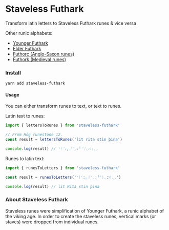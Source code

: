 # Staveless Futhark

Transform latin letters to Staveless Futhark runes & vice versa

Other runic alphabets:
- [Younger Futhark](https://github.com/stscoundrel/younger-futhark)
- [Elder Futhark](https://github.com/stscoundrel/elder-futhark)
- [Futhorc (Anglo-Saxon runes)](https://github.com/stscoundrel/futhorc)
- [Futhork (Medieval runes)](https://github.com/stscoundrel/futhork)

### Install

`yarn add staveless-futhark`

#### Usage

You can either transform runes to text, or text to runes.

Latin text to runes:

```typescript
import { lettersToRunes } from 'staveless-futhark'

// From Hög runestone 12.
const result = lettersToRunes('lit rita stin þina')

console.log(result) // ⸌ᛁ⸍:⡄ᛁ⸍⸝:╵⸍ᛁ⸜:וᛁ⸜⸝
```

Runes to latin text:

```typescript
import { runesToLetters } from 'staveless-futhark'

const result = runesToLetters('⸌ᛁ⸍:⡄ᛁ⸍⸝:╵⸍ᛁ⸜:וᛁ⸜⸝')

console.log(result) // lit Rita stin þina
```


### About Staveless Futhark

Staveless runes were simplification of Younger Futhark, a runic alphabet of the viking age. In order to create the staveless runes, vertical marks (or staves) were dropped from individual runes.
